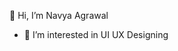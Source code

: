 👋 Hi, I’m Navya Agrawal
- 👀 I’m interested in UI UX Designing

<!---
navyaagrawal29/navyaagrawal29 is a ✨ special ✨ repository because its `README.md` (this file) appears on your GitHub profile.
You can click the Preview link to take a look at your changes.
--->
